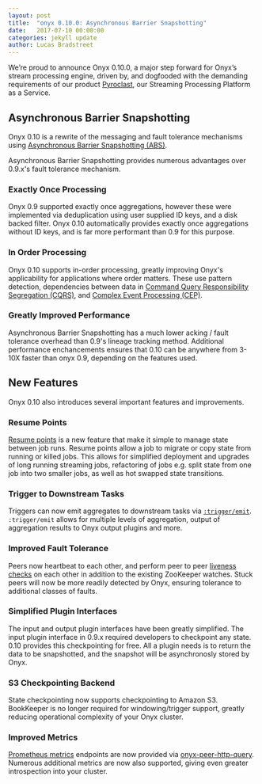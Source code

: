 ```yaml
---
layout: post
title:  "onyx 0.10.0: Asynchronous Barrier Snapshotting"
date:   2017-07-10 00:00:00
categories: jekyll update
author: Lucas Bradstreet
---
```


We’re proud to announce Onyx 0.10.0, a major step forward for Onyx’s stream
processing engine, driven by, and dogfooded with the demanding requirements of
our product [Pyroclast](http://pyroclast.io), our Streaming Processing Platform as a Service.

## Asynchronous Barrier Snapshotting

Onyx 0.10 is a rewrite of the messaging and fault tolerance mechanisms using
[Asynchronous Barrier Snapshotting (ABS)](https://github.com/onyx-platform/onyx/blob/0.10.x/doc/user-guide/architecture-low-level-design.adoc#asynchronous-barrier-snapshotting).

Asynchronous Barrier Snapshotting provides numerous advantages over 0.9.x's fault tolerance mechanism.

### Exactly Once Processing

Onyx 0.9 supported exactly once aggregations, however these were implemented
via deduplication using user supplied ID keys, and a disk backed filter. Onyx
0.10 automatically provides exactly once aggregations without ID keys, and is
far more performant than 0.9 for this purpose.

### In Order Processing

Onyx 0.10 supports in-order processing, greatly improving Onyx's
applicability for applications where order matters. These use pattern
detection, dependencies between data in [Command Query Responsibility
Segregation (CQRS)](https://martinfowler.com/bliki/CQRS.html), and [Complex
Event Processing (CEP)](https://en.wikipedia.org/wiki/Complex_event_processing).

### Greatly Improved Performance

Asynchronous Barrier Snapshotting has a much lower acking / fault tolerance
overhead than 0.9's lineage tracking method. Additional performance
enchancements ensures that 0.10 can be anywhere from 3-10X faster than onyx
0.9, depending on the features used.

## New Features

Onyx 0.10 also introduces several important features and improvements.

### Resume Points

[Resume points](https://github.com/onyx-platform/onyx/blob/0.10.x/doc/user-guide/resume-points.adoc)
is a new feature that make it simple to manage state between job runs. Resume
points allow a job to migrate or copy state from running or killed jobs. This
allows for simplified deployment and upgrades of long running streaming jobs,
refactoring of jobs e.g. split state from one job into two smaller jobs, as
well as hot swapped state transitions.

### Trigger to Downstream Tasks

Triggers can now emit aggregates to downstream tasks via
[`:trigger/emit`](http://www.onyxplatform.org/docs/cheat-sheet/latest/#trigger-entry/:trigger/emit).
`:trigger/emit` allows for multiple levels of aggregation, output of
aggregation results to Onyx output plugins and more.

### Improved Fault Tolerance

Peers now heartbeat to each other, and perform peer to peer [liveness
checks](http://www.onyxplatform.org/docs/cheat-sheet/latest/#peer-config/:onyx.peer/subscriber-liveness-timeout-ms)
on each other in addition to the existing ZooKeeper watches. Stuck peers will
now be more readily detected by Onyx, ensuring tolerance to additional classes
of faults.

### Simplified Plugin Interfaces

The input and output plugin interfaces have been greatly simplified. The input
plugin interface in 0.9.x required developers to checkpoint any state. 0.10
provides this checkpointing for free. All a plugin needs is to return the data
to be snapshotted, and the snapshot will be asynchronosly stored by Onyx.

### S3 Checkpointing Backend

State checkpointing now supports checkpointing to Amazon S3. BookKeeper is no
longer required for windowing/trigger support, greatly reducing operational
complexity of your Onyx cluster.

### Improved Metrics

[Prometheus metrics](https://prometheus.io/) endpoints are now provided via
[onyx-peer-http-query](https://github.com/onyx-platform/onyx-peer-http-query).
Numerous additional metrics are now also supported, giving even greater
introspection into your cluster.
